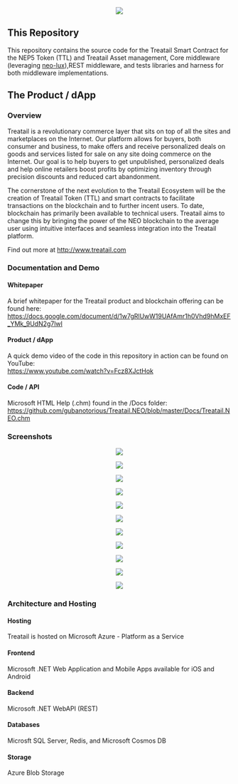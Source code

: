 <p align="center">
  <img src="Treatail.png" />
</p>

## This Repository
This repository contains the source code for the Treatail Smart Contract for the NEP5 Token (TTL) and Treatail Asset management, Core middleware (leveraging [neo-lux](https://github.com/Relfos/neo-lux)),REST middleware, and tests libraries and harness for both middleware implementations.

## The Product / dApp
### Overview
Treatail is a revolutionary commerce layer that sits on top of all the sites and marketplaces on the Internet.  Our platform allows for buyers, both consumer and business, to make offers and receive personalized deals on goods and services listed for sale on any site doing commerce on the Internet.  Our goal is to help buyers to get unpublished, personalized deals and help online retailers boost profits by optimizing inventory through precision discounts and reduced cart abandonment.

The cornerstone of the next evolution to the Treatail Ecosystem will be the creation of Treatail Token (TTL) and smart contracts to facilitate transactions on the blockchain and to further incent users.  To date, blockchain has primarily been available to technical users.  Treatail aims to change this by bringing the power of the NEO blockchain to the average user using intuitive interfaces and seamless integration into the Treatail platform.

Find out more at http://www.treatail.com

### Documentation and Demo
#### Whitepaper
A brief whitepaper for the Treatail product and blockchain offering can be found here:
https://docs.google.com/document/d/1w7gRlUwW19UAfAmr1h0Vhd9hMxEF_YMk_9UdN2g7lwI

#### Product / dApp 
A quick demo video of the code in this repository in action can be found on YouTube:                
https://www.youtube.com/watch?v=Fcz8XJctHok

#### Code / API 
Microsoft HTML Help (.chm) found in the /Docs folder: 
https://github.com/gubanotorious/Treatail.NEO/blob/master/Docs/Treatail.NEO.chm

### Screenshots
<p align="center">
  <img src="/Screenshots/loginpage.png" />
</p>

<p align="center">
  <img src="/Screenshots/activedeals.png" />
</p>

<p align="center">
  <img src="/Screenshots/dealdetails.png" />
</p>

<p align="center">
  <img src="/Screenshots/dealresponse.png" />
</p>

<p align="center">
  <img src="/Screenshots/payment.png" />
</p>

<p align="center">
  <img src="/Screenshots/userdetails.png" />
</p>

<p align="center">
  <img src="/Screenshots/sendtoken-treatail.png" />
</p>

<p align="center">
  <img src="/Screenshots/sendtoken-neo.png" />
</p>

<p align="center">
  <img src="/Screenshots/ttlhistory.png" />
</p>

<p align="center">
  <img src="/Screenshots/assetlist.png" />
</p>

<p align="center">
  <img src="/Screenshots/verifiedassetdetails.png" />
</p>

### Architecture and Hosting
#### Hosting
Treatail is hosted on Microsoft Azure - Platform as a Service

#### Frontend
Microsoft .NET Web Application and Mobile Apps available for iOS and Android

#### Backend
Microsoft .NET WebAPI (REST)

#### Databases
Microsft SQL Server, Redis, and Microsoft Cosmos DB

#### Storage
Azure Blob Storage



